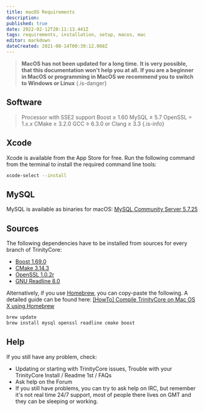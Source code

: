 ```yaml
---
title: macOS Requirements
description: 
published: true
date: 2022-02-12T20:11:13.441Z
tags: requirements, installation, setup, macos, mac
editor: markdown
dateCreated: 2021-08-14T00:39:12.068Z
---
```


> **MacOS has not been updated for a long time.**
> **It is very possible, that this documentation won't help you at all.**
> **If you are a beginner in MacOS or programming in MacOS we recommend you to switch to Windows or Linux**
{.is-danger}

## Software
> Processor with SSE2 support 
> Boost ≥ 1.60
> MySQL ≥ 5.7
> OpenSSL = 1.x.x 
> CMake ≥ 3.2.0
> GCC ≥ 6.3.0 or Clang  ≥ 3.3
{.is-info}

## Xcode
Xcode is available from the App Store for free. Run the following command from the terminal to install the required command line tools:
<div class="next-codeblock-no-line-numbers"></div>

```bash
xcode-select --install
```
## MySQL
MySQL is available as binaries for macOS: [MySQL Community Server 5.7.25](https://dev.mysql.com/downloads/mysql/5.7.html)

## Sources
The following dependencies have to be installed from sources for every branch of TrinityCore:

- [Boost 1.69.0](https://dl.bintray.com/boostorg/release/1.69.0/source/boost_1_69_0.tar.gz)
- [CMake 3.14.3](https://cmake.org/files/v3.14/cmake-3.14.3.tar.gz)
- [OpenSSL 1.0.2r](https://www.openssl.org/source/openssl-1.0.2r.tar.gz)
- [GNU Readline 8.0](https://ftp.gnu.org/gnu/readline/readline-8.0.tar.gz)

Alternatively, if you use [Homebrew](http://brew.sh/), you can copy-paste the following. A detailed guide can be found here: [[HowTo] Compile TrinityCore on Mac OS X using Homebrew](http://www.trinitycore.org/f/topic/10515-howto-compile-trinitycore-on-mac-os-x-using-homebrew)

<div class="next-codeblock-no-line-numbers"></div>

```bash
brew update
brew install mysql openssl readline cmake boost
```

## Help
If you still have any problem, check:

- Updating or starting with TrinityCore issues, Trouble with your TrinityCore Install / Readme 1st / FAQs
- Ask help on the Forum
- If you still have problems, you can try to ask help on IRC, but remember it's not real time 24/7 support, most of people there lives on GMT and they can be sleeping or working.